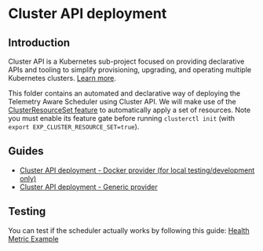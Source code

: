 # Cluster API deployment

## Introduction

Cluster API is a Kubernetes sub-project focused on providing declarative APIs and tooling to simplify provisioning, upgrading, and operating multiple Kubernetes clusters. [Learn more](https://cluster-api.sigs.k8s.io/introduction.html).

This folder contains an automated and declarative way of deploying the Telemetry Aware Scheduler using Cluster API. We will make use of the [ClusterResourceSet feature](https://cluster-api.sigs.k8s.io/tasks/experimental-features/cluster-resource-set.html) to automatically apply a set of resources. Note you must enable its feature gate before running `clusterctl init` (with `export EXP_CLUSTER_RESOURCE_SET=true`).

## Guides

- [Cluster API deployment - Docker provider (for local testing/development only)](docker/capi-docker.md)
- [Cluster API deployment - Generic provider](generic/capi.md)

## Testing

You can test if the scheduler actually works by following this guide: 
[Health Metric Example](https://github.com/intel/platform-aware-scheduling/blob/25a646ece15aaf4c549d8152c4ffbbfc61f8a009/telemetry-aware-scheduling/docs/health-metric-example.md)